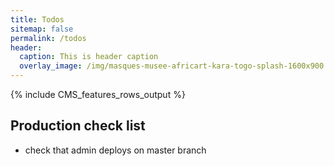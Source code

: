 ```yaml
---
title: Todos
sitemap: false
permalink: /todos
header:
  caption: This is header caption
  overlay_image: /img/masques-musee-africart-kara-togo-splash-1600x900.jpg
---
```


{% include CMS_features_rows_output %}

## Production check list

  - check that admin deploys on master branch

